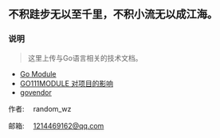 ## 不积跬步无以至千里，不积小流无以成江海。



### 说明

> 这里上传与Go语言相关的技术文档。

- [Go Module](gomodule.md)
- [GO111MODULE 对项目的影响](go111module.md)
- [govendor](govendor.md)

作者: &emsp;random_wz

邮箱: &emsp;1214469162@qq.com

